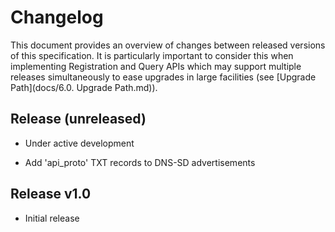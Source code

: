 # Changelog
This document provides an overview of changes between released versions of this specification. It is particularly important to consider this when implementing Registration and Query APIs which may support multiple releases simultaneously to ease upgrades in large facilities (see [Upgrade Path](docs/6.0. Upgrade Path.md)).

## Release (unreleased)
* Under active development

* Add 'api\_proto' TXT records to DNS-SD advertisements

## Release v1.0
* Initial release
